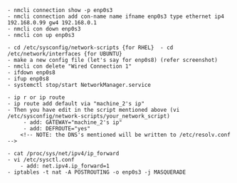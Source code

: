 <!-- Dynamically adding a connection -->
    - nmcli connection show -p enp0s3
    - nmcli connection add con-name name ifname enp0s3 type ethernet ip4 192.168.0.99 gw4 192.168.0.1 
    - nmcli con down enp0s3
    - nmcli con up enp0s3

<!-- Statically adding a connection from a new configuration file -->
    - cd /etc/sysconfig/network-scripts {for RHEL}  - cd /etc/network/interfaces {for UBUNTU}
    - make a new config file (let's say for enp0s8) (refer screenshot)
    - nmcli con delete "Wired Connection 1"
    - ifdown enp0s8
    - ifup enp0s8
    - systemctl stop/start NetworkManager.service



<!-- Routing using the ip route -->
<!-- machine_1 in the VB only has host_only_adapter configured. Whereas machine_2 in the same VB has both the bridged_adapter and host_only_adapter configured. 
    say you want to connect to the internet from machine_1 through machine_2's path, then in machine _1 -->
    - ip r or ip route 
    - ip route add default via "machine_2's ip"
    - Then you have edit in the script mentioned above (vi /etc/sysconfig/network-scripts/your_network_script)
         - add: GATEWAY="machine_2's ip"
         - add: DEFROUTE="yes"
        <!-- NOTE: the DNS's mentioned will be written to /etc/resolv.conf -->

<!-- in machine 2-->
    - cat /proc/sys/net/ipv4/ip_forward
    - vi /etc/sysctl.conf
        - add: net.ipv4.ip_forward=1
    - iptables -t nat -A POSTROUTING -o enp0s3 -j MASQUERADE  